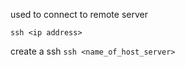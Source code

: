 used to connect to remote server

```ssh <ip address>``` 

create a ssh ```ssh <name_of_host_server>```
